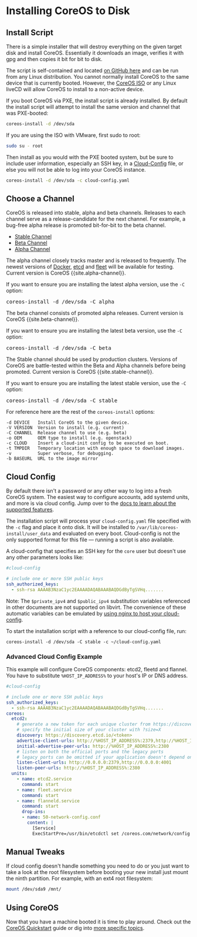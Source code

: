 # Installing CoreOS to Disk

## Install Script

There is a simple installer that will destroy everything on the given target disk and install CoreOS.
Essentially it downloads an image, verifies it with gpg and then copies it bit for bit to disk.

The script is self-contained and located [on GitHub here](https://raw.github.com/coreos/init/master/bin/coreos-install "coreos-install") and can be run from any Linux distribution. You cannot normally install CoreOS to the same device that is currently booted. However, the [CoreOS ISO]({{site.baseurl}}/docs/running-coreos/platforms/iso/) or any Linux liveCD will allow CoreOS to install to a non-active device.

If you boot CoreOS via PXE, the install script is already installed. By default the install script will attempt to install the same version and channel that was PXE-booted:

```sh
coreos-install -d /dev/sda
```

If you are using the ISO with VMware, first sudo to root:

```sh
sudo su - root
```

Then install as you would with the PXE booted system, but be sure to include user information, especially an SSH key, in a [Cloud-Config](#cloud-config) file, or else you will not be able to log into your CoreOS instance.  


```sh
coreos-install -d /dev/sda -c cloud-config.yaml
```

## Choose a Channel

CoreOS is released into stable, alpha and beta channels. Releases to each channel serve as a release-candidate for the next channel. For example, a bug-free alpha release is promoted bit-for-bit to the beta channel.

<div id="install">
  <ul class="nav nav-tabs">
    <li class="active"><a href="#stable-create" data-toggle="tab">Stable Channel</a></li>
    <li><a href="#beta-create" data-toggle="tab">Beta Channel</a></li>
    <li><a href="#alpha-create" data-toggle="tab">Alpha Channel</a></li>
  </ul>
  <div class="tab-content coreos-docs-image-table">
    <div class="tab-pane" id="alpha-create">
      <p>The alpha channel closely tracks master and is released to frequently. The newest versions of <a href="{{site.baseurl}}/using-coreos/docker">Docker</a>, <a href="{{site.baseurl}}/using-coreos/etcd">etcd</a> and <a href="{{site.baseurl}}/using-coreos/clustering">fleet</a> will be available for testing. Current version is CoreOS {{site.alpha-channel}}.</p>
      <p>If you want to ensure you are installing the latest alpha version, use the <code>-C</code> option:</p>
      <pre>coreos-install -d /dev/sda -C alpha</pre>
    </div>
    <div class="tab-pane" id="beta-create">
      <p>The beta channel consists of promoted alpha releases. Current version is CoreOS {{site.beta-channel}}.</p>
      <p>If you want to ensure you are installing the latest beta version, use the <code>-C</code> option:</p>
      <pre>coreos-install -d /dev/sda -C beta</pre>
    </div>
    <div class="tab-pane active" id="stable-create">
      <p>The Stable channel should be used by production clusters. Versions of CoreOS are battle-tested within the Beta and Alpha channels before being promoted. Current version is CoreOS {{site.stable-channel}}.</p>
      <p>If you want to ensure you are installing the latest stable version, use the <code>-C</code> option:</p>
      <pre>coreos-install -d /dev/sda -C stable</pre>
    </div>
  </div>
</div>

For reference here are the rest of the `coreos-install` options:

```
-d DEVICE   Install CoreOS to the given device.
-V VERSION  Version to install (e.g. current)
-C CHANNEL  Release channel to use (e.g. beta)
-o OEM      OEM type to install (e.g. openstack)
-c CLOUD    Insert a cloud-init config to be executed on boot.
-t TMPDIR   Temporary location with enough space to download images.
-v          Super verbose, for debugging.
-b BASEURL  URL to the image mirror
```

## Cloud Config

By default there isn't a password or any other way to log into a fresh CoreOS system.
The easiest way to configure accounts, add systemd units, and more is via cloud config.
Jump over to the [docs to learn about the supported features][cloud-config].

The installation script will process your `cloud-config.yaml` file specified with the `-c` flag and place it onto disk. It will be installed to `/var/lib/coreos-install/user_data` and evaluated on every boot. Cloud-config is not the only supported format for this file &mdash; running a script is also available.

A cloud-config that specifies an SSH key for the `core` user but doesn't use any other parameters looks like:

```yaml
#cloud-config

# include one or more SSH public keys
ssh_authorized_keys:
  - ssh-rsa AAAAB3NzaC1yc2EAAAADAQABAAABAQDGdByTgSVHq.......
```

Note: The `$private_ipv4` and `$public_ipv4` substitution variables referenced in other documents are not supported on libvirt. The convenience of these automatic variables can be emulated by [using nginx to host your cloud-config](nginx-host-cloud-config.md).

To start the installation script with a reference to our cloud-config file, run:

```
coreos-install -d /dev/sda -C stable -c ~/cloud-config.yaml
```

[cloud-config]: {{site.baseurl}}/docs/cluster-management/setup/cloudinit-cloud-config

### Advanced Cloud Config Example

This example will configure CoreOS components: etcd2, fleetd and flannel. You have to substitute `%HOST_IP_ADDRESS%` to your host's IP or DNS address.

```yaml
#cloud-config

# include one or more SSH public keys
ssh_authorized_keys:
  - ssh-rsa AAAAB3NzaC1yc2EAAAADAQABAAABAQDGdByTgSVHq.......
coreos:
  etcd2:
    # generate a new token for each unique cluster from https://discovery.etcd.io/new?size=3
    # specify the initial size of your cluster with ?size=X
    discovery: https://discovery.etcd.io/<token>
    advertise-client-urls: http://%HOST_IP_ADDRESS%:2379,http://%HOST_IP_ADDRESS%:4001
    initial-advertise-peer-urls: http://%HOST_IP_ADDRESS%:2380
    # listen on both the official ports and the legacy ports
    # legacy ports can be omitted if your application doesn't depend on them
    listen-client-urls: http://0.0.0.0:2379,http://0.0.0.0:4001
    listen-peer-urls: http://%HOST_IP_ADDRESS%:2380
  units:
    - name: etcd2.service
      command: start
    - name: fleet.service
      command: start
    - name: flanneld.service
      command: start
      drop-ins:
      - name: 50-network-config.conf
        content: |
          [Service]
          ExecStartPre=/usr/bin/etcdctl set /coreos.com/network/config '{"Network":"10.1.0.0/16", "Backend": {"Type": "vxlan"}}'
```

## Manual Tweaks

If cloud config doesn't handle something you need to do or you just want to take a look at the root filesystem before booting your new install just mount the ninth partition. For example, with an ext4 root filesystem:

```sh
mount /dev/sda9 /mnt/
```

## Using CoreOS

Now that you have a machine booted it is time to play around.
Check out the [CoreOS Quickstart]({{site.baseurl}}/docs/quickstart) guide or dig into [more specific topics]({{site.baseurl}}/docs).

[nginx]: nginx-host-cloud-config.md
